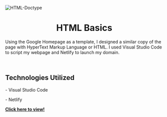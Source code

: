 <p>
  
  ![HTML-Doctype](https://github.com/kylewilliamsrr/HTML/assets/144828759/c63e6c31-1131-4bfa-b36c-a191f17ee5a8) 
  
</p>
<h1 align="center">HTML Basics</h1>

<p>Using the Google Homepage as a template, I designed a similar copy of the page with HyperText Markup Language or HTML. I used Visual Studio Code to script my webpage and Netlify to launch my domain.</p>

<br />
<h2>Technologies Utilized</h2>
  <p></p>- Visual Studio Code</p>
  <p></p>- Netlify</p>

**[Click here to view!](https://silly-platypus-8554ae.netlify.app/)**


